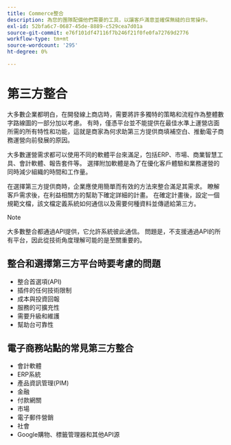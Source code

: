 ```yaml
---
title: Commerce整合
description: 為您的團隊配備他們需要的工具，以讓客戶滿意並確保無縫的日常操作。
exl-id: 52bfa6c7-0687-45de-8889-c529cea7d01a
source-git-commit: e76f101df47116f7b246f21f0fe0fa72769d2776
workflow-type: tm+mt
source-wordcount: '295'
ht-degree: 0%

---
```


# 第三方整合

大多數企業都明白，在開發線上商店時，需要將許多獨特的策略和流程作為整體數字路線圖的一部分加以考慮。 有時，僅憑平台並不能提供在最佳水準上運營店面所需的所有特性和功能，這就是商家為何求助第三方提供商填補空白、推動電子商務運營向前發展的原因。

大多數運營需求都可以使用不同的軟體平台來滿足，包括ERP、市場、商業智慧工具、會計軟體、報告套件等。 選擇附加軟體是為了在優化客戶體驗和業務運營的同時減少組織的時間和工作量。

在選擇第三方提供商時，企業應使用簡單而有效的方法來整合滿足其需求。 瞭解客戶需求後，在利益相關方的幫助下確定詳細的計畫。 在確定計畫後，設定一個規範文檔，該文檔定義系統如何通信以及需要何種資料並傳遞給第三方。

>[!NOTE]
>
>大多數整合都通過API提供，它允許系統彼此通信。 問題是，不支援通過API的所有平台，因此從技術角度理解可能的是至關重要的。

## 整合和選擇第三方平台時要考慮的問題

- 整合首選項(API)
- 插件的任何技術限制
- 成本與投資回報
- 服務的可擴充性
- 需要升級和維護
- 幫助台可靠性

## 電子商務站點的常見第三方整合

- 會計軟體
- ERP系統
- 產品資訊管理(PIM)
- 金融
- 付款網關
- 市場
- 電子郵件營銷
- 社會
- Google購物、標籤管理器和其他API源

